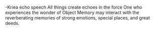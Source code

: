 

-Kriea echo speech
All things create echoes in the force
One who experiences the wonder of Object Memory may interact with the reverberating memories of strong emotions, special places, and great deeds.